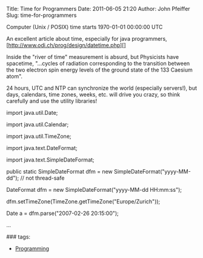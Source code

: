 Title: Time for Programmers
Date: 2011-06-05 21:20
Author: John Pfeiffer
Slug: time-for-programmers

<div class="field field-name-body field-type-text-with-summary field-label-hidden">
<div class="field-items">
<div class="field-item even">
Computer (Unix / POSIX) time starts 1970-01-01 00:00:00 UTC

</p>

An excellent article about time, especially for java programmers,
[http://www.odi.ch/prog/design/datetime.php][]

</p>

Inside the "river of time" measurement is absurd, but Physicists have
spacetime, "...cycles of radiation corresponding to the transition
between the two electron spin energy levels of the ground state of the
133 Caesium atom".

</p>

24 hours, UTC and NTP can synchronize the world (especially servers!),
but days, calendars, time zones, weeks, etc. will drive you crazy, so
think carefully and use the utility libraries!

</p>

import java.util.Date;  

import java.util.Calendar;  

import java.util.TimeZone;  

import java.text.DateFormat;  

import java.text.SimpleDateFormat;

</p>

public static SimpleDateFormat dfm = new SimpleDateFormat("yyyy-MM-dd");
// not thread-safe

</p>

DateFormat dfm = new SimpleDateFormat("yyyy-MM-dd HH:mm:ss");  

dfm.setTimeZone(TimeZone.getTimeZone("Europe/Zurich"));  

Date a = dfm.parse("2007-02-26 20:15:00");  

...

</p>
<p>
</div>
</div>
</div>
<div class="field field-name-taxonomy-vocabulary-1 field-type-taxonomy-term-reference field-label-above clearfix">
### tags:

-   [Programming][]

</div>
</p>

  [http://www.odi.ch/prog/design/datetime.php]: http://www.odi.ch/prog/design/datetime.php
  [Programming]: http://john-pfeiffer.com/category/tags/programming
